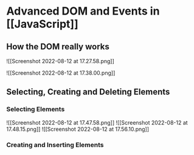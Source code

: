 # Advanced DOM and Events in [[JavaScript]]
## How the DOM really works
![[Screenshot 2022-08-12 at 17.27.58.png]]

![[Screenshot 2022-08-12 at 17.38.00.png]]

## Selecting, Creating and Deleting Elements
### Selecting Elements
![[Screenshot 2022-08-12 at 17.47.58.png]]
![[Screenshot 2022-08-12 at 17.48.15.png]]
![[Screenshot 2022-08-12 at 17.56.10.png]]

### Creating and Inserting Elements
